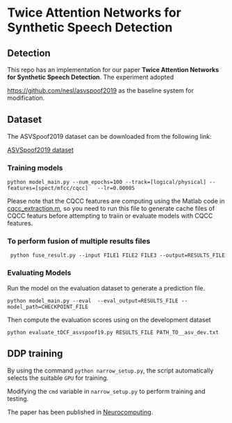 # Twice Attention Networks for Synthetic Speech Detection

## Detection

This repo has an implementation for our paper **Twice Attention Networks for Synthetic Speech Detection**.  The experiment adopted 

https://github.com/nesl/asvspoof2019 as the baseline system for modification.

## Dataset

The ASVSpoof2019 dataset can be downloaded from the following link:

[ASVSpoof2019 dataset](https://datashare.is.ed.ac.uk/handle/10283/3336)

### Training models

```
python model_main.py --num_epochs=100 --track=[logical/physical] --features=[spect/mfcc/cqcc]   --lr=0.00005
```

Please note that the CQCC features are computing using the Matlab code in [cqcc_extraction.m](./cqcc_extraction.m), so you need to run this file to generate cache files of CQCC featurs before attempting to traiin or evaluate models with CQCC features.

### To perform fusion of multiple results files

```
 python fuse_result.py --input FILE1 FILE2 FILE3 --output=RESULTS_FILE
```

### Evaluating Models

Run the model on the evaluation dataset to generate a prediction file.

```
python model_main.py --eval  --eval_output=RESULTS_FILE --model_path=CHECKPOINT_FILE
```


Then compute the evaluation scores using on the development dataset

```
python evaluate_tDCF_asvspoof19.py RESULTS_FILE PATH_TO__asv_dev.txt 
```

## DDP training

By using the command `python narrow_setup.py`, the script automatically selects the suitable `GPU` for training.

Modifying the `cmd` variable in  `narrow_setup.py`  to perform training and testing.

The paper has been published in [Neurocomputing](https://www.sciencedirect.com/science/article/abs/pii/S0925231223009220).
